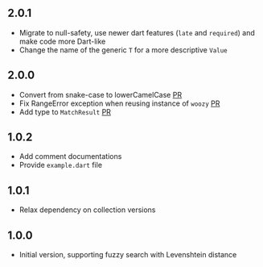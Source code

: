 ## 2.0.1

- Migrate to null-safety, use newer dart features (`late` and `required`) and make code more Dart-like
- Change the name of the generic `T` for a more descriptive `Value`

## 2.0.0

- Convert from snake-case to lowerCamelCase [PR](https://github.com/IvoriApp/woozy-search/pull/5)
- Fix RangeError exception when reusing instance of `woozy` [PR](https://github.com/IvoriApp/woozy-search/pull/4)
- Add type to `MatchResult` [PR](https://github.com/IvoriApp/woozy-search/pull/2)

## 1.0.2

- Add comment documentations
- Provide `example.dart` file 

## 1.0.1

- Relax dependency on collection versions

## 1.0.0

- Initial version, supporting fuzzy search with Levenshtein distance

